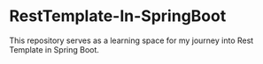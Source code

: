 # RestTemplate-In-SpringBoot
This repository serves as a learning space for my journey into Rest Template in Spring Boot.
